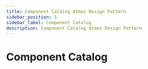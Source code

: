 ```yaml
---
title: Component Catalog Atmos Design Pattern
sidebar_position: 5
sidebar_label: Component Catalog
description: Component Catalog Atmos Design Pattern
---
```


# Component Catalog

